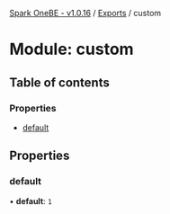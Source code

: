 [Spark OneBE - v1.0.16](../README.md) / [Exports](../modules.md) / custom

# Module: custom

## Table of contents

### Properties

- [default](custom.md#default)

## Properties

### default

• **default**: ``1``
